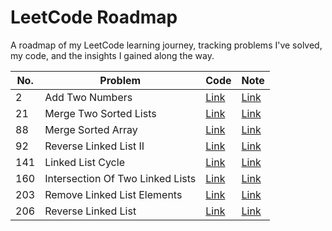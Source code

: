 # LeetCode Roadmap

A roadmap of my LeetCode learning journey, tracking problems I've solved, my code, and the insights I gained along the way.

| No. | Problem | Code | Note |
|-----|---------|------|------|
| 2 | Add Two Numbers | [Link](codes/002_add_two_numbers.js) | [Link](notes/002_add_two_numbers.md) |
| 21 | Merge Two Sorted Lists | [Link](codes/021_merge_two_sorted_lists.js) | [Link](notes/021_merge_two_sorted_lists.md) |
| 88 | Merge Sorted Array | [Link](codes/088_merge_sorted_array.js) | [Link](notes/088_merge_sorted_array.md) |
| 92 | Reverse Linked List II | [Link](codes/092_reverse_linked_list_II.js) | [Link](notes/092_reverse_linked_list_II.md) |
| 141 | Linked List Cycle | [Link](codes/141_linked_list_cycle.js) | [Link](notes/141_linked_list_cycle.md) |
| 160 | Intersection Of Two Linked Lists | [Link](codes/160_intersection_of_two_linked_lists.js) | [Link](notes/160_intersection_of_two_linked_lists.md) |
| 203 | Remove Linked List Elements | [Link](codes/203_remove_linked_list_elements.js) | [Link](notes/203_remove_linked_list_elements.md) |
| 206 | Reverse Linked List | [Link](codes/206_reverse_linked_list.js) | [Link](notes/206_reverse_linked_list.md) |

